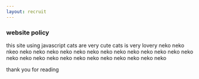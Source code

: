 ```yaml
---
layout: recruit
---
```


### website policy

this site using javascript
cats are very cute
cats is very lovery
neko
neko
nkeo
neko
neko
neko
neko
neko
neko
neko
neko
neko
neko
neko
neko
neko
neko
neko
neko
neko
neko
neko
neko
neko
neko
neko
neko
neko

thank you for reading